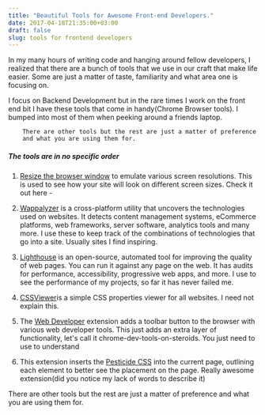 ```yaml
---
title: "Beautiful Tools for Awesome Front-end Developers."
date: 2017-04-18T21:35:00+03:00
draft: false
slug: tools for frontend developers
---
```


In my many hours of writing code and hanging around fellow developers,
I realized that there are a bunch of tools that we use in our craft that make life easier. Some are just a matter of taste, familiarity and what area one is focusing on.

I focus on Backend Development but in the rare times I work on the front end bit I have these tools that come in handy(Chrome Browser tools). I bumped into most of them when peeking around a friends laptop.

        There are other tools but the rest are just a matter of preference
        and what you are using them for.

##### The tools are in no specific order
1. [Resize the browser window](http://bit.ly/window-resizer) to emulate various screen resolutions. This is used to see how your site will look on different screen sizes. Check it out here -

1. [Wappalyzer](https://wappalyzer.com/) is a cross-platform utility that uncovers the technologies used on websites. It detects content management systems, eCommerce platforms, web frameworks, server software, analytics tools and many more. I use these to keep track of the combinations of technologies that go into a site. Usually sites I find inspiring.

1. [Lighthouse](https://chrome.google.com/webstore/detail/lighthouse/blipmdconlkpinefehnmjammfjpmpbjk?hl=en) is an open-source, automated tool for improving the quality of web pages. You can run it against any page on the web. It has audits for performance, accessibility, progressive web apps, and more. I use to see the performance of my projects, so far it has never failed me.

1. [CSSViewer](https://chrome.google.com/webstore/detail/cssviewer/ggfgijbpiheegefliciemofobhmofgce?hl=en)is a simple CSS properties viewer for all websites. I need not explain this.

1. The [Web Developer](https://chrome.google.com/webstore/detail/web-developer/bfbameneiokkgbdmiekhjnmfkcnldhhm?hl=en) extension adds a toolbar button to the browser with various web developer tools. This just adds an extra layer of functionality, let's call it chrome-dev-tools-on-steroids. You just need to use to understand

1. This extension inserts the [Pesticide CSS](https://chrome.google.com/webstore/detail/pesticide-for-chrome/bblbgcheenepgnnajgfpiicnbbdmmooh?hl=en) into the current page, outlining each element to better see the placement on the page. Really awesome extension(did you notice my lack of words to describe it)

There are other tools but the rest are just a matter of preference and what you are using them for.